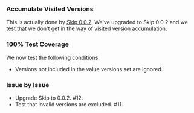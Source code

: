 ### Accumulate Visited Versions

This is actually done by
[Skip 0.0.2](https://github.com/bigeasy/skip/releases/tag/v0.0.2). We've
upgraded to Skip 0.0.2 and we test that we don't get in the way of visited
version accumulation.

### 100% Test Coverage

We now test the following conditions.

 * Versions not included in the value versions set are ignored.

### Issue by Issue

 * Upgrade Skip to 0.0.2. #12.
 * Test that invalid versions are excluded. #11.
